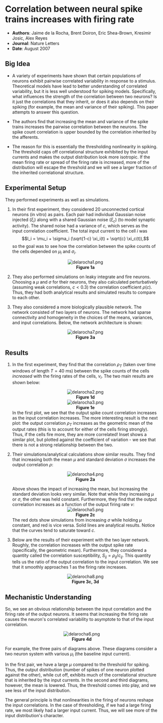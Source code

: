 # Correlation between neural spike trains increases with firing rate

* **Authors**: Jaime de la Rocha, Brent Doiron, Eric Shea-Brown, Kresimir Josic, Alex Reyes
* **Journal**: Nature Letters
* **Date**: August 2007

## Big Idea
* A variety of experiments have shown that certain populations of neurons exhibit pairwise correlated variability in response to a stimulus. Theoretical models have lead to better understanding of correlated variability, but it is less well understood for spiking models. Specifically, what influences the strength of the correlation between two neurons? Is it just the correlations that they inherit, or does it also depends on their spiking (for example, the mean and variance of their spiking). This paper attempts to answer this question.

* The authors find that increasing the mean and variance of the spike trains increases the pairwise correlation between the neurons. The spike count correlation is upper bounded by the correlation inherited by the afferents.

* The reason for this is essentially the thresholding nonlinearity in spiking. The threshold caps off correlational structure exhibited by the input currents and makes the output distribution look more isotropic. If the mean firing rate or spread of the firing rate is increased, more of the distribution will escape the threshold and we will see a larger fraction of the inherited correlational structure. 

## Experimental Setup
They performed experiments as well as simulations.

1. In their first experiment, they considered 20 unconnected cortical neurons (in vitro) as pairs. Each pair had individual Gaussian noise injected ($\xi_i$) along with a shared Gaussian noise ($\xi_c$) (to model synaptic activity). The shared noise had a variance of $c$, which serves as the input correlation coefficient. The total input current to the cell $i$ was $$I_i = \mu_i + \sigma_i (\sqrt{1-c} \xi_i(t) + \sqrt{c} \xi_c(t)),$$ so the goal was to see how the correlation between the spike counts of the cells depended on $\mu_i$ and $\sigma_i$. <center>![delarocha1.png](resources/8C0EFFD9506A136B0283165710A25D51.png)<br><b>Figure 1a</b></center>
2. They also performed simulations on leaky integrate and fire neurons. Choosing a $\mu$ and $\sigma$ for their neurons, they also calculated perturbatively (assuming weak correlations, $c < 0.3$) the correlation coefficient $\rho(c)$. Thus, they had both analytical results and simulated results to compare to each other. 

3. They also considered a more biologically plausible network. The network consisted of two layers of neurons. The network had sparse connectivity and homogeneity in the choices of the means, variances, and input correlations. Below, the network architecture is shown:<center>![delarocha7.png](resources/E1EEF0910B96381AAE01FFDBBDDD8529.png)</center><center><b>Figure 3a</b></center>

## Results
1. In the first experiment, they find that the correlation $\rho_T$ (taken over time windows of length $T = 40$ ms) between the spike counts of the cells *increased* with the firing rates of the cells, $\nu_i$. The two main results are shown below:<center>![delarocha2.png](resources/AF82E9F89DEB4A32E0A46DB49BA2C7FA.png)<br><b>Figure 1d</b></center><center>![delarocha3.png](resources/3A7CFCA81DB9FE254FE90F18CAE63377.png)</center><center><b>Figure 1e</b></center>In the first plot, we see that the output spike count correlation increases as the input correlation increases. The more interesting result is the next plot: the output correlation $\rho_T$ increases as the geometric mean of the output rates (this is to account for either of the cells firing strongly). Thus, if the cells fire more, they are more correlated! Inset shows a similar plot, but plotted against the coefficient of variation - we see that there is not a strong relationship between the two. 

2. Their simulations/analytical calculations show similar results. They find that increasing both the mean $\mu$ and standard deviation $\sigma$ increases the output correlation $\rho$:<p align="center">![delarocha4.png](resources/79E324C27943A757D929C068448E4CD5.png)<br><b>Figure 2a</b></p> Above shows the impact of increasing the mean, but increasing the standard deviation looks very similar. Note that while they increasing $\mu$ or $\sigma$, the other was held constant. Furthermore, they find that the output correlation increases as a function of the output firing rate $\nu$:<center>![delarocha5.png](resources/14500476207C8B0A7C5D3164AD44D8AA.png)</center><center><b>Figure 2c</b></center>The red dots show simulations from increasing $\sigma$ while holding $\mu$ constant, and red is vice versa. Solid lines are analytical results. Notice that the curves tend to saturate toward $c$.
3. Below are the results of their experiment with the two layer network. Roughly, the correlation increases with the output spike rate (specifically, the geometric mean). Furthermore, they considered a quantity called the correlation susceptibility, $S_{ij} = \rho_{ij}/c_{ij}$. This quantity tells us the ratio of the output correlation to the input correlation. We see that it smoothly approaches 1 as the firing rate increases.<center>![delarocha8.png](resources/F798832F029C66324AB6572E8CE7B08B.png)</center><center><b>Figure 3c, 3d</b></center>

## Mechanistic Understanding
So, we see an obvious relationship between the input correlation and the firing rate of the output neurons. It seems that increasing the firing rate causes the neuron's correlated variability to asymptote to that of the input correlation.<center>![delarocha6.png](resources/942B846DC0EA15C65983AE7A6E00006F.png)</center><center><b>Figure 4d</b></center>

For example, the three pairs of diagrams above. These diagrams consider a two neuron system with various $\mu_i$ (the baseline input current). 

In the first pair, we have a large $\mu$ compared to the threshold for spiking. Thus, the output distribution (number of spikes of one neuron plotted against the other), while cut off, exhibits much of the correlational structure that is inherited by the input currents. In the second and third diagrams, however, the mean is lowered. Thus, the threshold comes into play, and we see less of the input distribution. 

The general principle is that nonlinearities in the firing of neurons reshape the input correlations. In the case of thresholding, if we had a large firing rate, we most likely had a larger input current. Thus, we will see more of the input distribution's character.